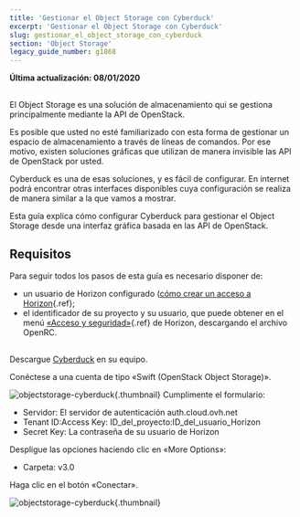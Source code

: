 ```yaml
---
title: 'Gestionar el Object Storage con Cyberduck'
excerpt: 'Gestionar el Object Storage con Cyberduck'
slug: gestionar_el_object_storage_con_cyberduck
section: 'Object Storage'
legacy_guide_number: g1868
---
```


**Última actualización: 08/01/2020**

## 
El Object Storage es una solución de almacenamiento qui se gestiona principalmente mediante la API de OpenStack. 

Es posible que usted no esté familiarizado con esta forma de gestionar un espacio de almacenamiento a través de líneas de comandos. Por ese motivo, existen soluciones gráficas que utilizan de manera invisible las API de OpenStack por usted.

Cyberduck es una de esas soluciones, y es fácil de configurar. En internet podrá encontrar otras interfaces disponibles cuya configuración se realiza de manera similar a la que vamos a mostrar.

Esta guía explica cómo configurar Cyberduck para gestionar el Object Storage desde una interfaz gráfica basada en las API de OpenStack.


## Requisitos
Para seguir todos los pasos de esta guía es necesario disponer de:


- un usuario de Horizon configurado ([cómo crear un acceso a Horizon](../platform/public-cloud/access_console_of_horizon_instance/guide.en-ca.md){.ref};
- el identificador de su proyecto y su usuario, que puede obtener en el menú [«Acceso y seguridad»](../platform/public-cloud/access_and_security_in_horizon/guide.en-ca.md){.ref} de Horizon, descargando el archivo OpenRC.



## 
Descargue [Cyberduck](https://cyberduck.io/) en su equipo.

Conéctese a una cuenta de tipo «Swift (OpenStack Object Storage)».

![objectstorage-cyberduck](images/v3.0.png){.thumbnail}
Cumplimente el formulario:


- Servidor: El servidor de autenticación auth.cloud.ovh.net
- Tenant ID:Access Key: ID_del_proyecto:ID_del_usuario_Horizon
- Secret Key: La contraseña de su usuario de Horizon


Despligue las opciones haciendo clic en «More Options»:


- Carpeta: v3.0


Haga clic en el botón «Conectar».

![objectstorage-cyberduck](images/img_2756.jpg){.thumbnail}